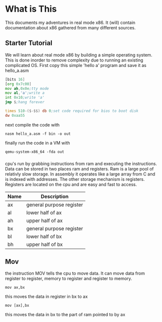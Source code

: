 # What is This
This documents my adventures in real mode x86. It (will) contain 
documentation about x86 gathered from many different sources.
## Starter Tutorial
We will learn about real mode x86 by building a simple operating system.
This is done inorder to remove complexity due to running an existing 
complicated OS. 
First copy this simple 'hello a' program and save it as hello_a.asm
```asm
[bits 16]
[org 0x7c00]
mov ah,0x0e;tty mode
mov al,'a';write a
int 0x10;write 'a'
jmp $;hang forever

times 510-($-$$) db 0;set code required for bios to boot disk
dw 0xaa55
```
next compile the code with 

```nasm hello_a.asm -f bin -o out```

finally run the code in a VM with

```qemu-system-x86_64 -fda out```
### 
cpu's run by grabbing instructions from ram and executing the
instructions. Data can be stored in two places ram and registers.
Ram is a large pool of relativly slow storage. In assembly it 
operates like a large array from C and is indexed with addresses.
The other storage mechanism is registers. Registers are located on
the cpu and are easy and fast to access. 

| Name   | Description               |
|--------|---------------------------|
| ax     | general purpose register  |
| al     | lower half of ax          |
| ah     | upper half of ax          |
| bx     | general purpose register  |
| bl     | lower half of bx          |
| bh     | upper half of bx          |
### 
## Mov
the instruction MOV tells the cpu to move data. It can move data from register to register, memory to register and register to memory.

```mov ax,bx```

this moves the data in register in bx to ax

```mov [ax],bx```

this moves the data in bx to the part of ram pointed to by ax

